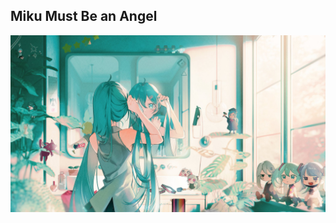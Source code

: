 ## Miku Must Be an Angel

<!--  [![Hatsune Miku](https://github.com/bakunya/bakunya.github.io/blob/54d272efab51e9aa78ddebb2515a6cf388b4104b/hatsune-miku-dancing.gif)](https://holopin.io/@bakunya](https://bakunya.pages.dev))
[![Hatsune Miku](https://github.com/bakunya/bakunya.github.io/blob/54d272efab51e9aa78ddebb2515a6cf388b4104b/hatsune-miku.gif)](https://holopin.io/@bakunya](https://bakunya.pages.dev)) -->
[![Hatsune Miku](https://raw.githubusercontent.com/bakunya/bakunya.github.io/master/FqngBGhaQAAb_-h.jpeg)](https://holopin.io/@bakunya](https://bakunya.pages.dev))
<!-- [![@bakunya's Holopin board](https://holopin.me/bakunya)](https://holopin.io/@bakunya) -->

<!-- ### Hi there 👋 -->

<!--
**bakunya/bakunya** is a ✨ _special_ ✨ repository because its `README.md` (this file) appears on your GitHub profile.

Here are some ideas to get you started:

- 🔭 I’m currently working on ...
- 🌱 I’m currently learning ...
- 👯 I’m looking to collaborate on ...
- 🤔 I’m looking for help with ...
- 💬 Ask me about ...
- 📫 How to reach me: ...
- 😄 Pronouns: ...
- ⚡ Fun fact: ...
-->
